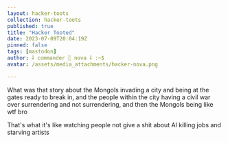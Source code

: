 ```yaml
---
layout: hacker-toots
collection: hacker-toots
published: true
title: "Hacker Tooted"
date: 2023-07-09T20:04:19Z
pinned: false
tags: [mastodon]
author: ⸸ commander ░ nova ⸸ :~$
avatar: /assets/media_attachments/hacker-nova.png

---
```


<p>What was that story about the Mongols invading a city and being at the gates ready to break in, and the people within the city having a civil war over surrendering and not surrendering, and then the Mongols being like wtf bro</p><p>That&#39;s what it&#39;s like watching people not give a shit about AI killing jobs and starving artists</p>


